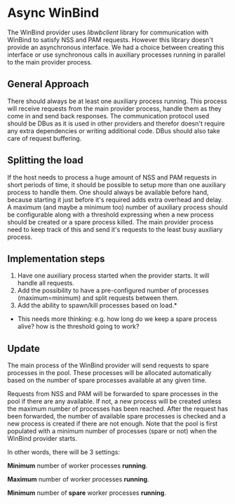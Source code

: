 # Async WinBind

The WinBind provider uses *libwbclient* library for communication with WinBind to satisfy NSS and PAM requests. However this library doesn't provide an asynchronous interface. We had a choice between creating this interface or use synchronous calls in auxiliary processes running in parallel to the main provider process.

## General Approach

There should always be at least one auxiliary process running. This process will receive requests from the main provider process, handle them as they come in and send back responses. The communication protocol used should be DBus as it is used in other providers and therefor doesn't require any extra dependencies or writing additional code. DBus should also take care of request buffering.

## Splitting the load

If the host needs to process a huge amount of NSS and PAM requests in short periods of time, it should be possible to setup more than one auxiliary process to handle them. One should always be available before hand, because starting it just before it's required adds extra overhead and delay. A maximum (and maybe a minimum too) number of auxiliary process should be configurable along with a threshold expressing when a new process should be created or a spare process killed. The main provider process need to keep track of this and send it's requests to the least busy auxiliary process.

## Implementation steps

1.  Have one auxiliary process started when the provider starts. It will handle all requests.
2.  Add the possibility to have a pre-configured number of processes (maximum=minimum) and split requests between them.
3.  Add the ability to spawn/kill processes based on load.\*

- This needs more thinking: e.g. how long do we keep a spare process alive? how is the threshold going to work?

## Update

The main process of the WinBind provider will send requests to spare processes in the pool. These processes will be allocated automatically based on the number of spare processes available at any given time.

Requests from NSS and PAM will be forwarded to spare processes in the pool if there are any available. If not, a new process will be created unless the maximum number of processes has been reached. After the request has been forwarded, the number of available spare processes is checked and a new process is created if there are not enough. Note that the pool is first populated with a minimum number of processes (spare or not) when the WinBind provider starts.

In other words, there will be 3 settings:

**Minimum** number of worker processes **running**.

**Maximum** number of worker processes **running**.

**Minimum** number of **spare** worker processes **running**.
